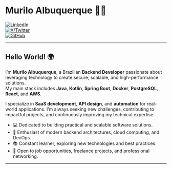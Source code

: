 # Murilo Albuquerque 👨‍💻

[![LinkedIn](https://img.shields.io/badge/LinkedIn-0e76a8?style=for-the-badge&logo=linkedin&logoColor=white)](https://www.linkedin.com/in/murilo-albuquerque-dev/)  
[![X/Twitter](https://img.shields.io/badge/X-1da1f2?style=for-the-badge&logo=twitter&logoColor=white)](https://x.com/MuriloAlbu13279)  
[![GitHub](https://img.shields.io/badge/GitHub-24292e?style=for-the-badge&logo=github&logoColor=white)](https://github.com/muriloalbuquerque)  

---

## Hello World! 🌍

I’m **Murilo Albuquerque**, a Brazilian **Backend Developer** passionate about leveraging technology to create secure, scalable, and high-performance solutions.  
My main stack includes **Java**, **Kotlin**, **Spring Boot**, **Docker**, **PostgreSQL**, **React**, and **AWS**.  

I specialize in **SaaS development**, **API design**, and **automation** for real-world applications. I’m always seeking new challenges, contributing to impactful projects, and continuously improving my technical expertise.  

- 💻 Dedicated to building practical and scalable software solutions.  
- 🚀 Enthusiast of modern backend architectures, cloud computing, and DevOps.  
- 📚 Constant learner, exploring new technologies and best practices.  
- 🤝 Open to job opportunities, freelance projects, and professional networking.  

---
